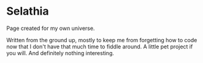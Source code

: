 # Selathia
Page created for my own universe.

Written from the ground up, mostly to keep me from forgetting how to code now that I don't have that much time to fiddle around. A little pet project if you will.
And definitely nothing interesting.
